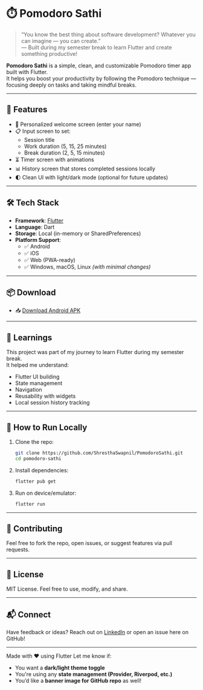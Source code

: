 # ⏱️ Pomodoro Sathi

> “You know the best thing about software development? Whatever you can imagine — you can create.”  
> — Built during my semester break to learn Flutter and create something productive!

**Pomodoro Sathi** is a simple, clean, and customizable Pomodoro timer app built with Flutter.  
It helps you boost your productivity by following the Pomodoro technique — focusing deeply on tasks and taking mindful breaks.

---

## 🚀 Features

- 🔐 Personalized welcome screen (enter your name)
- 📋 Input screen to set:
  - Session title
  - Work duration (5, 15, 25 minutes)
  - Break duration (2, 5, 15 minutes)
- ⏳ Timer screen with animations
- 📊 History screen that stores completed sessions locally
- 🌓 Clean UI with light/dark mode (optional for future updates)

---

## 🛠️ Tech Stack

- **Framework**: [Flutter](https://flutter.dev/)
- **Language**: Dart
- **Storage**: Local (in-memory or SharedPreferences)
- **Platform Support**:
  - ✅ Android
  - ✅ iOS
  - ✅ Web (PWA-ready)
  - ✅ Windows, macOS, Linux *(with minimal changes)*

---

## 📦 Download

- 📥 [Download Android APK](https://drive.google.com/file/d/10LDUVEa8LsItjze9rJ79oqh9dyZeEWXY/view?usp=drive_link)

---

## 🧠 Learnings

This project was part of my journey to learn Flutter during my semester break.  
It helped me understand:
- Flutter UI building
- State management
- Navigation
- Reusability with widgets
- Local session history tracking

---

## 🧪 How to Run Locally

1. Clone the repo:
   ```bash
   git clone https://github.com/ShresthaSwapnil/PomodoroSathi.git
   cd pomodoro-sathi

2. Install dependencies:
    ```bash
    flutter pub get
3. Run on device/emulator:
    ```bash
    flutter run

---

## 🤝 Contributing

Feel free to fork the repo, open issues, or suggest features via pull requests.

---

## 📄 License

MIT License. Feel free to use, modify, and share.

---

## 📬 Connect

Have feedback or ideas? Reach out on [LinkedIn](https://www.linkedin.com/in/swapnil-shrestha-b5792925b/) or open an issue here on GitHub!

---

Made with ❤️ using Flutter
Let me know if:
- You want a **dark/light theme toggle**
- You're using any **state management (Provider, Riverpod, etc.)**
- You’d like a **banner image for GitHub repo** as well!